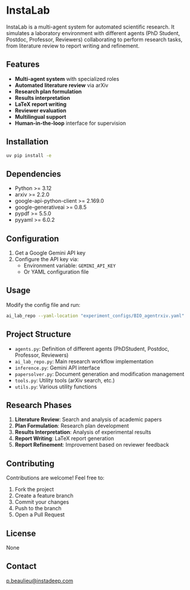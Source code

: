 # InstaLab

InstaLab is a multi-agent system for automated scientific research.
It simulates a laboratory environment with different agents (PhD Student, Postdoc, Professor, Reviewers)
collaborating to perform research tasks, from literature review to report writing and refinement.

## Features

- **Multi-agent system** with specialized roles
- **Automated literature review** via arXiv
- **Research plan formulation**
- **Results interpretation**
- **LaTeX report writing**
- **Reviewer evaluation**
- **Multilingual support**
- **Human-in-the-loop** interface for supervision

## Installation

```bash
uv pip install -e
```

## Dependencies

- Python >= 3.12
- arxiv >= 2.2.0
- google-api-python-client >= 2.169.0
- google-generativeai >= 0.8.5
- pypdf >= 5.5.0
- pyyaml >= 6.0.2

## Configuration

1. Get a Google Gemini API key
2. Configure the API key via:
   - Environment variable: `GEMINI_API_KEY`
   - Or YAML configuration file

## Usage

Modify the config file and run:

```bash
ai_lab_repo --yaml-location "experiment_configs/BIO_agentrxiv.yaml"
```

## Project Structure

- `agents.py`: Definition of different agents (PhDStudent, Postdoc, Professor, Reviewers)
- `ai_lab_repo.py`: Main research workflow implementation
- `inference.py`: Gemini API interface
- `papersolver.py`: Document generation and modification management
- `tools.py`: Utility tools (arXiv search, etc.)
- `utils.py`: Various utility functions

## Research Phases

1. **Literature Review**: Search and analysis of academic papers
2. **Plan Formulation**: Research plan development
3. **Results Interpretation**: Analysis of experimental results
4. **Report Writing**: LaTeX report generation
5. **Report Refinement**: Improvement based on reviewer feedback

## Contributing

Contributions are welcome! Feel free to:

1. Fork the project
2. Create a feature branch
3. Commit your changes
4. Push to the branch
5. Open a Pull Request

## License

None

## Contact

p.beaulieu@instadeep.com
```
